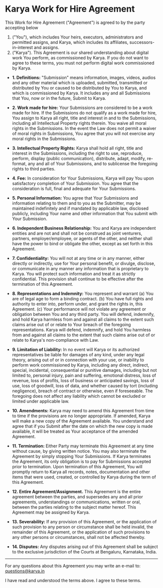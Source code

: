 # **Karya Work for Hire Agreement**

This Work for Hire Agreement ("Agreement") is agreed to by the party accepting below
1. ("You"), which includes Your heirs, executors, administrators and permitted assigns, and Karya, which includes its affiliates, successors-in-interest and assigns.
2. ("Karya"). This Agreement is our shared understanding about digital work You perform, as commissioned by Karya. If you do not want to agree to these terms, you must not perform digital work commissioned by Karya.

*   **1. Definitions:** "Submission" means information, images, videos, audios and any other material which is uploaded, submitted, transmitted or distributed by You or caused to be distributed by You to Karya, and which is commissioned by Karya. It includes any and all Submissions that You, now or in the future, Submit to Karya.

*   **2. Work made for hire:** Your Submissions are considered to be a work made for hire. If the Submissions do not qualify as a work made for hire, You assign to Karya all right, title and interest in and to the Submissions, including all Intellectual Property rights therein. You waive all moral rights in the Submissions. In the event the Law does not permit a waiver of moral rights in Submissions, You agree that you will not exercise any moral rights in the Submissions.

*   **3. Intellectual Property Rights:** Karya shall hold all right, title and interest in the Submissions, including the right to use, reproduce, perform, display (public communication), distribute, adapt, modify, re-format, any and all of Your Submissions, and to sublicense the foregoing rights to third parties.

*   **4. Fee:** In consideration for Your Submissions, Karya will pay You upon satisfactory completion of Your Submission. You agree that the consideration is full, final and adequate for Your Submissions.

*   **5. Personal Information:** You agree that Your Submissions and information relating to them and to you as the Submitter, may be maintained indefinitely and if mandated by applicable law, disclosed publicly, including Your name and other information that You submit with Your Submission.

*   **6. Independent Business Relationship:** You and Karya are independent entities and are not and shall not be construed as joint venturers, partners, employer/employee, or agents of the other, and neither shall have the power to bind or obligate the other, except as set forth in this Agreement.

*   **7. Confidentiality:** You will not at any time or in any manner, either directly or indirectly, use for Your personal benefit, or divulge, disclose, or communicate in any manner any information that is proprietary to Karya. You will protect such information and treat it as strictly confidential. This provision shall continue to be effective after the termination of this Agreement.

*   **8. Representations and Indemnity:** You represent and warrant (a) You are of legal age to form a binding contract. (b) You have full rights and authority to enter into, perform under, and grant the rights in, this Agreement. (c) Your performance will not violate any agreement or obligation between You and any third party. You will defend, indemnify, and hold Karya harmless from and against all claims to the extent such claims arise out of or relate to Your breach of the foregoing representations. Karya will defend, indemnify, and hold You harmless from and against all claims to the extent that such claims arise out of or relate to Karya's non-compliance with Law.

*   **9. Limitation of Liability:** In no event will Karya or its authorized representatives be liable for damages of any kind, under any legal theory, arising out of or in connection with your use, or inability to perform work commissioned by Karya, including any direct, indirect, special, incidental, consequential or punitive damages, including but not limited to, personal injury, pain and suffering, emotional distress, loss of revenue, loss of profits, loss of business or anticipated savings, loss of use, loss of goodwill, loss of data, and whether caused by tort (including negligence), breach of contract or otherwise, even if foreseeable. The foregoing does not affect any liability which cannot be excluded or limited under applicable law.

*   **10. Amendments:** Karya may need to amend this Agreement from time to time if the provisions are no longer appropriate. If amended, Karya will make a new copy of the Agreement available. You understand and agree that if you Submit after the date on which the new copy is made available, it will be treated as Your acceptance of the amended Agreement.

*   **11. Termination:** Either Party may terminate this Agreement at any time without cause, by giving written notice. You may also terminate the Agreement by simply stopping Your Submissions. If Karya terminates the Agreement, its only obligation is to pay for Submissions accepted prior to termination. Upon termination of this Agreement, You will promptly return to Karya all records, notes, documentation and other items that were used, created, or controlled by Karya during the term of this Agreement.

*   **12. Entire Agreement/Assignment.** This Agreement is the entire agreement between the parties, and supersedes any and all prior agreements, understandings or communications, written or oral, between the parties relating to the subject matter hereof. This Agreement may be assigned by Karya.

*   **13. Severability:** If any provision of this Agreement, or the application of such provision to any person or circumstance shall be held invalid, the remainder of this Agreement, or the application of such provisions to any other persons or circumstances, shall not be affected thereby.

*   **14. Disputes:** Any disputes arising out of this Agreement shall be subject to the exclusive jurisdiction of the Courts at Bengaluru, Karnataka, India.

---

For any questions about this Agreement you may write an e-mail to: [questions@karya.in](mailto:questions@karya.in)

I have read and understood the terms above. I agree to these terms.